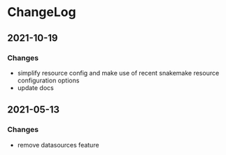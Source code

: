 # ChangeLog

## 2021-10-19

### Changes

- simplify resource config and make use of recent snakemake resource configuration options
- update docs


## 2021-05-13

### Changes

- remove datasources feature
